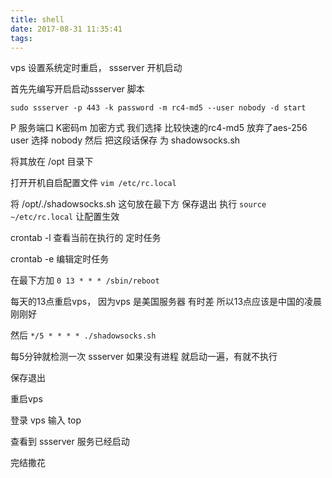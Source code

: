 ```yaml
---
title: shell
date: 2017-08-31 11:35:41
tags:
---
```


vps 设置系统定时重启， ssserver 开机启动

首先先编写开启启动ssserver 脚本
<!--more-->
```
sudo ssserver -p 443 -k password -m rc4-md5 --user nobody -d start
```
P 服务端口
K密码m 加密方式 我们选择 比较快速的rc4-md5 放弃了aes-256
user 选择 nobody 然后 把这段话保存 为 shadowsocks.sh

将其放在 /opt 目录下

打开开机自启配置文件 `vim /etc/rc.local`

将 /opt/./shadowsocks.sh 这句放在最下方 保存退出
执行 ```source ~/etc/rc.local``` 让配置生效

crontab -l 查看当前在执行的 定时任务

crontab -e 编辑定时任务

在最下方加 ```0 13 * * * /sbin/reboot```

每天的13点重启vps， 因为vps 是美国服务器 有时差 所以13点应该是中国的凌晨 刚刚好

然后 ```*/5 * * * * ./shadowsocks.sh```

每5分钟就检测一次 ssserver 如果没有进程 就启动一遍，有就不执行

保存退出

重启vps

登录 vps 输入 top

查看到 ssserver 服务已经启动

完结撒花